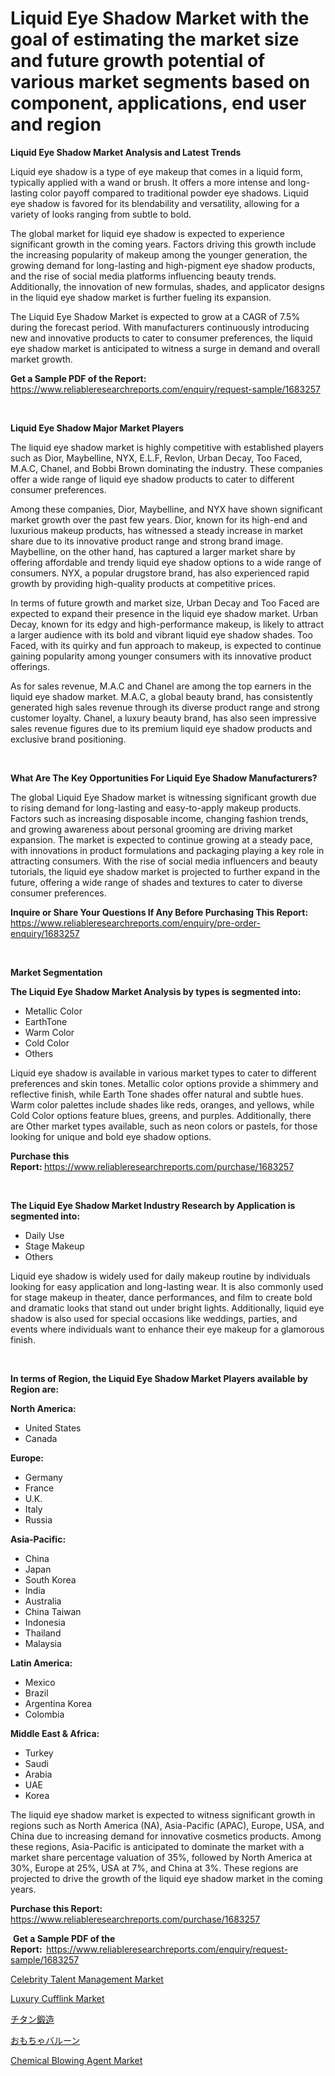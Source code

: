 <p><h1>Liquid Eye Shadow Market with the goal of estimating the market size and future growth potential of various market segments based on component, applications, end user and region</h1></p><p><strong>Liquid Eye Shadow Market Analysis and Latest Trends</strong></p>
<p><p>Liquid eye shadow is a type of eye makeup that comes in a liquid form, typically applied with a wand or brush. It offers a more intense and long-lasting color payoff compared to traditional powder eye shadows. Liquid eye shadow is favored for its blendability and versatility, allowing for a variety of looks ranging from subtle to bold.</p><p>The global market for liquid eye shadow is expected to experience significant growth in the coming years. Factors driving this growth include the increasing popularity of makeup among the younger generation, the growing demand for long-lasting and high-pigment eye shadow products, and the rise of social media platforms influencing beauty trends. Additionally, the innovation of new formulas, shades, and applicator designs in the liquid eye shadow market is further fueling its expansion.</p><p>The Liquid Eye Shadow Market is expected to grow at a CAGR of 7.5% during the forecast period. With manufacturers continuously introducing new and innovative products to cater to consumer preferences, the liquid eye shadow market is anticipated to witness a surge in demand and overall market growth.</p></p>
<p><strong>Get a Sample PDF of the Report:&nbsp;</strong> <a href="https://www.reliableresearchreports.com/enquiry/request-sample/1683257">https://www.reliableresearchreports.com/enquiry/request-sample/1683257</a></p>
<p>&nbsp;</p>
<p><strong>Liquid Eye Shadow Major Market Players</strong></p>
<p><p>The liquid eye shadow market is highly competitive with established players such as Dior, Maybelline, NYX, E.L.F, Revlon, Urban Decay, Too Faced, M.A.C, Chanel, and Bobbi Brown dominating the industry. These companies offer a wide range of liquid eye shadow products to cater to different consumer preferences.</p><p>Among these companies, Dior, Maybelline, and NYX have shown significant market growth over the past few years. Dior, known for its high-end and luxurious makeup products, has witnessed a steady increase in market share due to its innovative product range and strong brand image. Maybelline, on the other hand, has captured a larger market share by offering affordable and trendy liquid eye shadow options to a wide range of consumers. NYX, a popular drugstore brand, has also experienced rapid growth by providing high-quality products at competitive prices.</p><p>In terms of future growth and market size, Urban Decay and Too Faced are expected to expand their presence in the liquid eye shadow market. Urban Decay, known for its edgy and high-performance makeup, is likely to attract a larger audience with its bold and vibrant liquid eye shadow shades. Too Faced, with its quirky and fun approach to makeup, is expected to continue gaining popularity among younger consumers with its innovative product offerings.</p><p>As for sales revenue, M.A.C and Chanel are among the top earners in the liquid eye shadow market. M.A.C, a global beauty brand, has consistently generated high sales revenue through its diverse product range and strong customer loyalty. Chanel, a luxury beauty brand, has also seen impressive sales revenue figures due to its premium liquid eye shadow products and exclusive brand positioning.</p></p>
<p>&nbsp;</p>
<p><strong>What Are The Key Opportunities For Liquid Eye Shadow Manufacturers?</strong></p>
<p><p>The global Liquid Eye Shadow market is witnessing significant growth due to rising demand for long-lasting and easy-to-apply makeup products. Factors such as increasing disposable income, changing fashion trends, and growing awareness about personal grooming are driving market expansion. The market is expected to continue growing at a steady pace, with innovations in product formulations and packaging playing a key role in attracting consumers. With the rise of social media influencers and beauty tutorials, the liquid eye shadow market is projected to further expand in the future, offering a wide range of shades and textures to cater to diverse consumer preferences.</p></p>
<p><strong>Inquire or Share Your Questions If Any Before Purchasing This Report:</strong> <a href="https://www.reliableresearchreports.com/enquiry/pre-order-enquiry/1683257">https://www.reliableresearchreports.com/enquiry/pre-order-enquiry/1683257</a></p>
<p>&nbsp;</p>
<p><strong>Market Segmentation</strong></p>
<p><strong>The Liquid Eye Shadow Market Analysis by types is segmented into:</strong></p>
<p><ul><li>Metallic Color</li><li>EarthTone</li><li>Warm Color</li><li>Cold Color</li><li>Others</li></ul></p>
<p><p>Liquid eye shadow is available in various market types to cater to different preferences and skin tones. Metallic color options provide a shimmery and reflective finish, while Earth Tone shades offer natural and subtle hues. Warm color palettes include shades like reds, oranges, and yellows, while Cold Color options feature blues, greens, and purples. Additionally, there are Other market types available, such as neon colors or pastels, for those looking for unique and bold eye shadow options.</p></p>
<p><strong>Purchase this Report:&nbsp;</strong><a href="https://www.reliableresearchreports.com/purchase/1683257">https://www.reliableresearchreports.com/purchase/1683257</a></p>
<p>&nbsp;</p>
<p><strong>The Liquid Eye Shadow Market Industry Research by Application is segmented into:</strong></p>
<p><ul><li>Daily Use</li><li>Stage Makeup</li><li>Others</li></ul></p>
<p><p>Liquid eye shadow is widely used for daily makeup routine by individuals looking for easy application and long-lasting wear. It is also commonly used for stage makeup in theater, dance performances, and film to create bold and dramatic looks that stand out under bright lights. Additionally, liquid eye shadow is also used for special occasions like weddings, parties, and events where individuals want to enhance their eye makeup for a glamorous finish.</p></p>
<p>&nbsp;</p>
<p><strong>In terms of Region, the Liquid Eye Shadow Market Players available by Region are:</strong></p>
<p>
    <p> <strong> North America: </strong>
        <ul>
            <li>United States</li>
            <li>Canada</li>
        </ul>
        </p> 
    <p> <strong> Europe: </strong>
        <ul>
            <li>Germany</li>
            <li>France</li>
            <li>U.K.</li>
            <li>Italy</li>
            <li>Russia</li>
        </ul>
        </p> 
    <p> <strong> Asia-Pacific: </strong>
        <ul>
            <li>China</li>
            <li>Japan</li>
            <li>South Korea</li>
            <li>India</li>
            <li>Australia</li>
            <li>China Taiwan</li>
            <li>Indonesia</li>
            <li>Thailand</li>
            <li>Malaysia</li>
        </ul>
        </p> 
    <p> <strong> Latin America: </strong>
        <ul>
            <li>Mexico</li>
            <li>Brazil</li>
            <li>Argentina Korea</li>
            <li>Colombia</li>
        </ul>
        </p> 
    <p> <strong> Middle East & Africa: </strong>
        <ul>
            <li>Turkey</li>
            <li>Saudi</li>
            <li>Arabia</li>
            <li>UAE</li>
            <li>Korea</li>
        </ul>
    </p>
    </p>
<p><p>The liquid eye shadow market is expected to witness significant growth in regions such as North America (NA), Asia-Pacific (APAC), Europe, USA, and China due to increasing demand for innovative cosmetics products. Among these regions, Asia-Pacific is anticipated to dominate the market with a market share percentage valuation of 35%, followed by North America at 30%, Europe at 25%, USA at 7%, and China at 3%. These regions are projected to drive the growth of the liquid eye shadow market in the coming years.</p></p>
<p><strong>Purchase this Report: </strong><a href="https://www.reliableresearchreports.com/purchase/1683257">https://www.reliableresearchreports.com/purchase/1683257</a></p>
<p>&nbsp;<strong>Get a Sample PDF of the Report:&nbsp;&nbsp;</strong><a href="https://www.reliableresearchreports.com/enquiry/request-sample/1683257">https://www.reliableresearchreports.com/enquiry/request-sample/1683257</a></p>
<p><strong></strong></p>
<p><p><a href="https://issuu.com/reportprime-2/docs/celebrity-talent-management-market-size-2030.pptx">Celebrity Talent Management Market</a></p><p><a href="https://github.com/biheemgalvinlouises6hokrh3h/Market-Research-Report-List-1/blob/main/luxury-cufflink-market.md">Luxury Cufflink Market</a></p><p><a href="https://github.com/ihabdkwlxs948/Market-Research-Report-List-1/blob/main/59999896395.md">チタン鍛造</a></p><p><a href="https://github.com/dadanedu33/Market-Research-Report-List-1/blob/main/15200686396.md">おもちゃバルーン</a></p><p><a href="https://issuu.com/reportprime-2/docs/chemical-blowing-agent-market-size-2030.pptx">Chemical Blowing Agent Market</a></p></p>